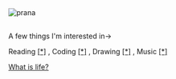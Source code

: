 ##
![prana](https://github.com/user-attachments/assets/64fd7f54-695a-408d-894e-a29b6f2c9c25)
##
A few things I'm interested in->

Reading [[*]](https://www.goodreads.com/user/show/109514852-bharmony-103) , Coding [[*]](https://github.com/pranavanand17) , Drawing [[*]](https://pranavanand17.github.io/Gallery/) , Music [[*]](https://www.youtube.com/watch?v=zL3BQjGRM08&list=PLlzGf-uDqWBksp8GNQsIiEXSm5tyDgfHX)

[What is life?](<https://imgur.com/a/WsMFfar>)


<!--!
**pranavanand17/pranavanand17** is a ✨ _special_ ✨ repository because its `README.md` (this file) appears on your GitHub profile.

Here are some ideas to get you started:

- 🔭 I’m currently working on ...
- 🌱 I’m currently learning ...
- 👯 I’m looking to collaborate on ...
- 🤔 I’m looking for help with ...
- 💬 Ask me about ...
- 📫 How to reach me: ...
- 😄 Pronouns: ...
- ⚡ Fun fact: ...
-->
